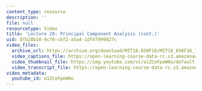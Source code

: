 ```yaml
---
content_type: resource
description: ''
file: null
resourcetype: Video
title: 'Lecture 20: Principal Component Analysis (cont.)'
uid: 8fb28b10-9c70-cbf2-a5a4-1df4f999827c
video_files:
  archive_url: https://archive.org/download/MIT18.650F16/MIT18_650F16_lec20_300k.mp4
  video_captions_file: https://open-learning-course-data-rc.s3.amazonaws.com/18-650-statistics-for-applications-fall-2016/4c5770fc8e485558ab7bb585853ae4b8_a1ZCeFpeW0o.vtt
  video_thumbnail_file: https://img.youtube.com/vi/a1ZCeFpeW0o/default.jpg
  video_transcript_file: https://open-learning-course-data-rc.s3.amazonaws.com/18-650-statistics-for-applications-fall-2016/8aa0642769c92c4a0bf7f86f774dd5dc_a1ZCeFpeW0o.pdf
video_metadata:
  youtube_id: a1ZCeFpeW0o
---
```

